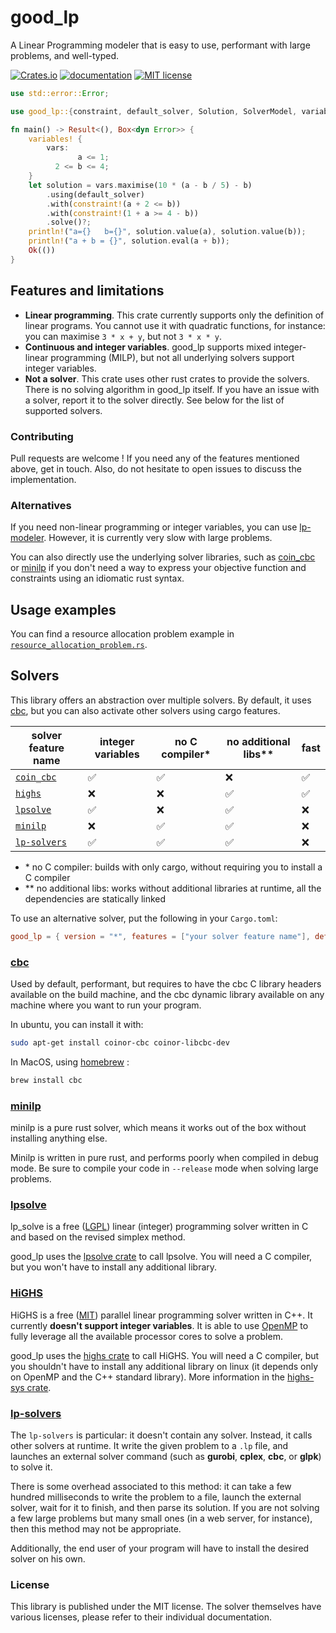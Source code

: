 # good_lp

A Linear Programming modeler that is easy to use, performant with large problems, and well-typed.

[![Crates.io](https://img.shields.io/crates/v/good_lp.svg)](https://crates.io/crates/good_lp)
[![documentation](https://docs.rs/good_lp/badge.svg)](https://docs.rs/good_lp)
[![MIT license](http://img.shields.io/badge/license-MIT-brightgreen.svg)](http://opensource.org/licenses/MIT)

```rust
use std::error::Error;

use good_lp::{constraint, default_solver, Solution, SolverModel, variables};

fn main() -> Result<(), Box<dyn Error>> {
    variables! {
        vars:
               a <= 1;
          2 <= b <= 4;
    }
    let solution = vars.maximise(10 * (a - b / 5) - b)
        .using(default_solver)
        .with(constraint!(a + 2 <= b))
        .with(constraint!(1 + a >= 4 - b))
        .solve()?;
    println!("a={}   b={}", solution.value(a), solution.value(b));
    println!("a + b = {}", solution.eval(a + b));
    Ok(())
}
```

## Features and limitations

- **Linear programming**. This crate currently supports only the definition of linear programs. You cannot use it with
  quadratic functions, for instance:
  you can maximise `3 * x + y`, but not `3 * x * y`.
- **Continuous and integer variables**. good_lp supports mixed integer-linear programming (MILP),
  but not all underlying solvers support integer variables.
- **Not a solver**. This crate uses other rust crates to provide the solvers.
  There is no solving algorithm in good_lp itself. If you have an issue with a solver,
  report it to the solver directly. See below for the list of supported solvers.

### Contributing

Pull requests are welcome !
If you need any of the features mentioned above, get in touch.
Also, do not hesitate to open issues to discuss the implementation.

### Alternatives

If you need non-linear programming or integer variables, you can use
[lp-modeler](https://crates.io/crates/lp-modeler).
However, it is currently very slow with large problems.

You can also directly use the underlying solver libraries, such as
[coin_cbc](https://docs.rs/coin_cbc/) or
[minilp](https://crates.io/crates/minilp)
if you don't need a way to express your objective function and
constraints using an idiomatic rust syntax.

## Usage examples

You can find a resource allocation problem example in
[`resource_allocation_problem.rs`](https://github.com/lovasoa/good_lp/blob/main/tests/resource_allocation_problem.rs).

## Solvers

This library offers an abstraction over multiple solvers. By default, it uses [cbc][cbc], but
you can also activate other solvers using cargo features.

| solver feature name | integer variables | no C compiler\*| no additional libs\** | fast |
|---------------------|---------------|-------------------|------------------------|------|
| [`coin_cbc`][cbc]   | ✅                 | ✅             | ❌                    | ✅
| [`highs`][highs]    | ❌                 | ❌             | ✅                    | ✅
| [`lpsolve`][lpsolve]| ✅                 | ❌             | ✅                    | ❌
| [`minilp`][minilp]  | ❌                 | ✅             | ✅                    | ❌
| [`lp-solvers`][lps] | ✅                 | ✅             | ✅                    | ❌

 * \* no C compiler: builds with only cargo, without requiring you to install a C compiler
 * \** no additional libs: works without additional libraries at runtime, all the dependencies are statically linked

To use an alternative solver, put the following in your `Cargo.toml`:

```toml
good_lp = { version = "*", features = ["your solver feature name"], default-features = false }
```


### [cbc][cbc]
Used by default, performant, but requires to have the cbc C library headers available on the build machine,
and the cbc dynamic library available on any machine where you want to run your program.

In ubuntu, you can install it with:

```bash
sudo apt-get install coinor-cbc coinor-libcbc-dev
```

In MacOS, using [homebrew](https://brew.sh/) :

```bash
brew install cbc
```

[cbc]: https://www.coin-or.org/Cbc/


### [minilp](https://docs.rs/minilp)

minilp is a pure rust solver, which means it works out of the box without installing anything else.

[minilp]: https://docs.rs/minilp

Minilp is written in pure rust, and performs poorly when compiled in debug mode. Be sure to compile your code
in `--release` mode when solving large problems.

### [lpsolve][lpsolve]

lp_solve is a free ([LGPL](http://lpsolve.sourceforge.net/5.5/LGPL.htm)) linear (integer) programming solver
written in C and based on the revised simplex method.

good_lp uses the [lpsolve crate](https://docs.rs/lpsolve/) to call lpsolve.
You will need a C compiler, but you won't have to install any additional library.

[lpsolve]:http://lpsolve.sourceforge.net/5.5/

### [HiGHS][highs]

HiGHS is a free ([MIT](https://github.com/ERGO-Code/HiGHS/blob/master/LICENSE)) parallel linear programming solver
written in C++. It currently **doesn't support integer variables**.
It is able to use [OpenMP](https://en.wikipedia.org/wiki/OpenMP) to fully leverage all the available processor cores
to solve a problem.

good_lp uses the [highs crate](https://docs.rs/highs) to call HiGHS.
You will need a C compiler, but you shouldn't have to install any additional library on linux
(it depends only on OpenMP and the C++ standard library).
More information in the [highs-sys crate](https://crates.io/crates/highs-sys).

[highs]: https://highs.dev

### [lp-solvers][lps]

The `lp-solvers` is particular: it doesn't contain any solver.
Instead, it calls other solvers at runtime.
It write the given problem to a `.lp` file, and launches an external solver command
(such as **gurobi**, **cplex**, **cbc**, or **glpk**) to solve it.

There is some overhead associated to this method: it can take a few hundred milliseconds 
to write the problem to a file, launch the external solver, wait for it to finish, and then parse its solution.
If you are not solving a few large problems but many small ones (in a web server, for instance),
then this method may not be appropriate.

Additionally, the end user of your program will have to install the desired solver on his own.

[lps]: https://crates.io/crates/lp-solvers

### License

This library is published under the MIT license.
The solver themselves have various licenses, please refer to their individual documentation.
